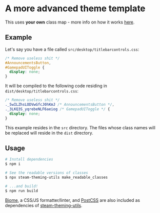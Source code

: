 # A more advanced theme template

This uses **your own** class map - more info on how it works [here][steam-theming-utils].

## Example

Let's say you have a file called `src/desktop/titlebarcontrols.css`:

```css
/* Remove useless shit */
#AnnouncementsButton,
#GamepadUIToggle {
  display: none;
}
```

It will be compiled to the following code residing in `dist/desktop/titlebarcontrols.css`:

```css
/* Remove useless shit */
._5wILZhsLODVwGfcJ0hKmJ /* AnnouncementsButton */,
._3LKQ3S_yqrebeNLF6aeiog /* GamepadUIToggle */ {
  display: none;
}
```

This example resides in the `src` directory. The files whose class names will be replaced will reside in the `dist` directory.

## Usage

```sh
# Install dependencies
$ npm i

# See the readable versions of classes
$ npx steam-theming-utils make_readable_classes

# ...and build!
$ npm run build
```

[Biome][biome], a CSS/JS formatter/linter, and [PostCSS][postcss] are also included as dependencies of [steam-theming-utils][steam-theming-utils].

[biome]: https://biomejs.dev
[postcss]: https://postcss.org
[steam-theming-utils]: https://github.com/ricewind012/steam-theming-utils
